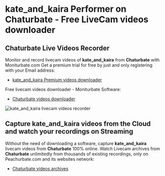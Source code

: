 # kate_and_kaira Performer on Chaturbate - Free LiveCam videos downloader

## Chaturbate Live Videos Recorder

Monitor and record livecam videos of **kate_and_kaira** from **Chaturbate** with Moniturbate.com
Get a premium trial for free by just and only registering with your Email address:
* [kate_and_kaira Premium videos downloader](https://moniturbate.com/request-demo-licence-key.html)

Free livecam videos downloader - Moniturbate Software:
* [Chaturbate videos downloader](https://moniturbate.com/moniturbate-download-software.html)

![kate_and_kaira livecam videos recorder](https://peachurnet.com/templates/moniturbate-software.png)


## Capture kate_and_kaira videos from the Cloud and watch your recordings on Streaming

Without the need of downloading a software, capture **kate_and_kaira** livecam videos from **Chaturbate** 100% online.
Watch Livecam archives from **Chaturbate** unlimitedly from thousands of existing recordings, only on Peachurbate.com and its websites network:
* [Chaturbate videos archives](https://peachurnet.com/)